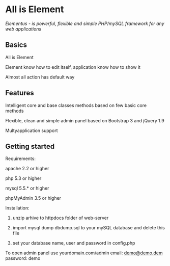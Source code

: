 All is Element
==============

*Elementus - is powerful, flexible and simple PHP/mySQL framework for any web applications*

Basics
------

All is Element

Element know how to edit itself, application know how to show it

Almost all action has default way

Features
--------

Intelligent core and base classes methods based on few basic core methods 

Flexible, clean and simple admin panel based on Bootstrap 3 and jQuery 1.9

Multyapplication support


Getting started
---------------

Requirements:

apache 2.2 or higher

php 5.3 or higher

mysql 5.5.* or higher

phpMyAdmin 3.5 or higher


Installation:

1. unzip arhive to httpdocs folder of web-server

2. import  mysql dump dbdump.sql to your mySQL database and delete this file

3. set your database name, user and password in config.php

To open admin panel use yourdomain.com/admin
email: demo@demo.dem
password: demo

